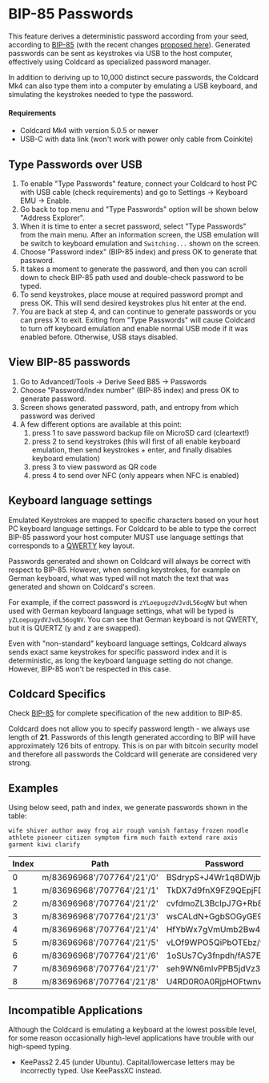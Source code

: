 # BIP-85 Passwords

This feature derives a deterministic password according from your seed,
according to [BIP-85](https://github.com/bitcoin/bips/blob/master/bip-0085.mediawiki)
(with the recent changes 
[proposed here](https://github.com/scgbckbone/bips/blob/passwords/bip-0085.mediawiki)).
Generated passwords can be sent as keystrokes via USB to the host computer,
effectively using Coldcard as specialized password manager.

In addition to deriving up to 10,000 distinct secure passwords, the Coldcard Mk4
can also type them into a computer by emulating a USB keyboard, and simulating the
keystrokes needed to type the password.

#### Requirements

* Coldcard Mk4 with version 5.0.5 or newer
* USB-C with data link (won't work with power only cable from Coinkite)

## Type Passwords over USB

1. To enable "Type Passwords" feature, connect your Coldcard to host PC with USB cable (check requirements) and go to Settings -> Keyboard EMU -> Enable.
2. Go back to top menu and "Type Passwords" option will be shown below "Address Explorer".
3. When it is time to enter a secret password, select "Type Passwords" from the main menu. After 
an information screen, the USB emulation will be switch to keyboard emulation
and `Switching...` shown on the screen.
4. Choose "Password index" (BIP-85 index) and press OK to generate that password.
5. It takes a moment to generate the password, and then you can scroll down to check BIP-85 path used and double-check password to be typed.
6. To send keystrokes, place mouse at required password prompt and press OK. This will send desired keystrokes plus hit enter at the end.
6. You are back at step 4, and can continue to generate passwords or you can press X
to exit. Exiting from "Type Passwords" will cause Coldcard to turn off keyboard emulation and enable normal USB mode if it was enabled before. Otherwise, USB stays disabled.

## View BIP-85 passwords

1. Go to Advanced/Tools -> Derive Seed B85 -> Passwords
2. Choose "Password/Index number" (BIP-85 index) and press OK to generate password.
3. Screen shows generated password, path, and entropy from which password was derived
4. A few different options are available at this point:
   1. press 1 to save password backup file on MicroSD card (cleartext!)
   2. press 2 to send keystrokes (this will first of all enable keyboard emulation, then send keystrokes + enter, and finally disables keyboard emulation)
   3. press 3 to view password as QR code
   4. press 4 to send over NFC (only appears when NFC is enabled)

## Keyboard language settings

Emulated Keystrokes are mapped to specific characters based on your host PC keyboard
language settings. For Coldcard to be able to type the correct BIP-85
password your host computer MUST use language settings that
corresponds to a [QWERTY](https://simple.wikipedia.org/wiki/QWERTY) key layout.

Passwords generated and shown on Coldcard will always be correct
with respect to BIP-85. However, when sending keystrokes, for example
on German keyboard, what was typed will not match the text that was
generated and shown on Coldcard's screen.

For example, if the correct password is `zYLoepugzdVJvdL56ogNV` but when used
with German keyboard language settings, what will be typed is
`yZLoepugydVJvdL56ogNV`. You can see that German keyboard is not
QWERTY, but it is QUERTZ (y and z are swapped).

Even with "non-standard" keyboard language settings, Coldcard always
sends exact same keystrokes for specific password index and it is
deterministic, as long the keyboard language setting do not change.
However, BIP-85 won't be respected in this case.

## Coldcard Specifics

Check [BIP-85](https://github.com/scgbckbone/bips/blob/passwords/bip-0085.mediawiki)
for complete specification of the new addition to BIP-85.

Coldcard does not allow you to specify password length - we always
use length of **21**. Passwords of this length generated according
to BIP will have approximately 126 bits of entropy. This is on par
with bitcoin security model and therefore all passwords the Coldcard
will generate are considered very strong.

## Examples

Using below seed, path and index, we generate passwords shown in the table:

```shell
wife shiver author away frog air rough vanish fantasy frozen noodle athlete pioneer citizen symptom firm much faith extend rare axis garment kiwi clarify
```

| Index | Path                       | Password |
|-------|----------------------------|----------|
| 0     | m/83696968'/707764'/21'/0' |  BSdrypS+J4Wr1q8DWjbFE |
| 1     | m/83696968'/707764'/21'/1' |  TkDX7d9fnX9FZ9QEpjFDB |
| 2     | m/83696968'/707764'/21'/2' |  cvfdmoZL3BcIpJ7G+Rb8k |
| 3     | m/83696968'/707764'/21'/3' |  wsCALdN+GgbSOGyGE9aRN |
| 4     | m/83696968'/707764'/21'/4' |  HfYbWx7gVmUmb2Bw4o4QD |
| 5     | m/83696968'/707764'/21'/5' |  vLOf9WPO5QiPbOTEbz/yJ |
| 6     | m/83696968'/707764'/21'/6' |  1oSUs7Cy3fnpdh/fAS7EK |
| 7     | m/83696968'/707764'/21'/7' |  seh9WN6mlvPPB5jdVz3xN |
| 8     | m/83696968'/707764'/21'/8' |  U4RD0R0A0RjpHOFtwnv9k |


## Incompatible Applications

Although the Coldcard is emulating a keyboard at the lowest possible level,
for some reason occasionally high-level applications have
trouble with our high-speed typing.

- KeePass2 2.45 (under Ubuntu). Capital/lowercase letters may be incorrectly typed. Use KeePassXC instead.


